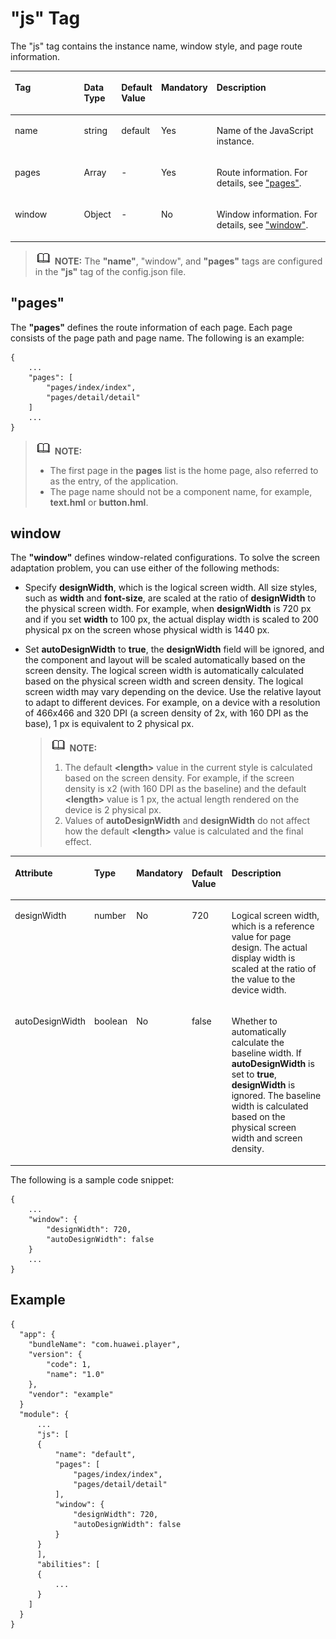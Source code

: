 # "js" Tag<a name="EN-US_TOPIC_0000001173324643"></a>

The "js" tag contains the instance name, window style, and page route information.

<a name="t092f7d78cacb46d583b3499e7cf3e7f2"></a>
<table><thead align="left"><tr id="r8ff2bb3ff6c84115be187bad81bb8dce"><th class="cellrowborder" valign="top" width="25%" id="mcps1.1.6.1.1"><p id="a16a1bbba39d7414b8e77ae9bcf230b7b"><a name="a16a1bbba39d7414b8e77ae9bcf230b7b"></a><a name="a16a1bbba39d7414b8e77ae9bcf230b7b"></a>Tag</p>
</th>
<th class="cellrowborder" valign="top" width="12%" id="mcps1.1.6.1.2"><p id="a1fdbf4e9a38840029b6eb94a7f89b29a"><a name="a1fdbf4e9a38840029b6eb94a7f89b29a"></a><a name="a1fdbf4e9a38840029b6eb94a7f89b29a"></a>Data Type</p>
</th>
<th class="cellrowborder" valign="top" width="12%" id="mcps1.1.6.1.3"><p id="a07bcb8a8bbea4e8d9c60b8a4b1031970"><a name="a07bcb8a8bbea4e8d9c60b8a4b1031970"></a><a name="a07bcb8a8bbea4e8d9c60b8a4b1031970"></a>Default Value</p>
</th>
<th class="cellrowborder" valign="top" width="9%" id="mcps1.1.6.1.4"><p id="a39b2ea2535e04e37a418e8374f3271e4"><a name="a39b2ea2535e04e37a418e8374f3271e4"></a><a name="a39b2ea2535e04e37a418e8374f3271e4"></a>Mandatory</p>
</th>
<th class="cellrowborder" valign="top" width="42%" id="mcps1.1.6.1.5"><p id="ae9e9127cfa374d18a3741f4247791acf"><a name="ae9e9127cfa374d18a3741f4247791acf"></a><a name="ae9e9127cfa374d18a3741f4247791acf"></a>Description</p>
</th>
</tr>
</thead>
<tbody><tr id="row19493102613510"><td class="cellrowborder" valign="top" width="25%" headers="mcps1.1.6.1.1 "><p id="p6494172618357"><a name="p6494172618357"></a><a name="p6494172618357"></a>name</p>
</td>
<td class="cellrowborder" valign="top" width="12%" headers="mcps1.1.6.1.2 "><p id="p1449472643513"><a name="p1449472643513"></a><a name="p1449472643513"></a>string</p>
</td>
<td class="cellrowborder" valign="top" width="12%" headers="mcps1.1.6.1.3 "><p id="p1749412619355"><a name="p1749412619355"></a><a name="p1749412619355"></a>default</p>
</td>
<td class="cellrowborder" valign="top" width="9%" headers="mcps1.1.6.1.4 "><p id="p64947262359"><a name="p64947262359"></a><a name="p64947262359"></a>Yes</p>
</td>
<td class="cellrowborder" valign="top" width="42%" headers="mcps1.1.6.1.5 "><p id="p8494122612352"><a name="p8494122612352"></a><a name="p8494122612352"></a>Name of the JavaScript instance.</p>
</td>
</tr>
<tr id="r3d05cd5e24f14308a71d21d2d01adb81"><td class="cellrowborder" valign="top" width="25%" headers="mcps1.1.6.1.1 "><p id="a5a33cd31feb7416ab1ee44a6b863e57d"><a name="a5a33cd31feb7416ab1ee44a6b863e57d"></a><a name="a5a33cd31feb7416ab1ee44a6b863e57d"></a>pages</p>
</td>
<td class="cellrowborder" valign="top" width="12%" headers="mcps1.1.6.1.2 "><p id="a90233739ef8a4977ba0a9a48282d324d"><a name="a90233739ef8a4977ba0a9a48282d324d"></a><a name="a90233739ef8a4977ba0a9a48282d324d"></a>Array</p>
</td>
<td class="cellrowborder" valign="top" width="12%" headers="mcps1.1.6.1.3 "><p id="aaa1317b02aef4aee98e42227902ac7e5"><a name="aaa1317b02aef4aee98e42227902ac7e5"></a><a name="aaa1317b02aef4aee98e42227902ac7e5"></a>-</p>
</td>
<td class="cellrowborder" valign="top" width="9%" headers="mcps1.1.6.1.4 "><p id="a225959a4c42f44f4ad25fac5f48f34f5"><a name="a225959a4c42f44f4ad25fac5f48f34f5"></a><a name="a225959a4c42f44f4ad25fac5f48f34f5"></a>Yes</p>
</td>
<td class="cellrowborder" valign="top" width="42%" headers="mcps1.1.6.1.5 "><p id="a5f03a4f4a1fd461b9e4bc025569fcb2d"><a name="a5f03a4f4a1fd461b9e4bc025569fcb2d"></a><a name="a5f03a4f4a1fd461b9e4bc025569fcb2d"></a>Route information. For details, see <a href="#section3239252133513">"pages"</a>.</p>
</td>
</tr>
<tr id="row12517192619239"><td class="cellrowborder" valign="top" width="25%" headers="mcps1.1.6.1.1 "><p id="p18517172622317"><a name="p18517172622317"></a><a name="p18517172622317"></a>window</p>
</td>
<td class="cellrowborder" valign="top" width="12%" headers="mcps1.1.6.1.2 "><p id="p15517626112313"><a name="p15517626112313"></a><a name="p15517626112313"></a>Object</p>
</td>
<td class="cellrowborder" valign="top" width="12%" headers="mcps1.1.6.1.3 "><p id="p3517112615234"><a name="p3517112615234"></a><a name="p3517112615234"></a>-</p>
</td>
<td class="cellrowborder" valign="top" width="9%" headers="mcps1.1.6.1.4 "><p id="p1451782692314"><a name="p1451782692314"></a><a name="p1451782692314"></a>No</p>
</td>
<td class="cellrowborder" valign="top" width="42%" headers="mcps1.1.6.1.5 "><p id="p1517326152317"><a name="p1517326152317"></a><a name="p1517326152317"></a>Window information. For details, see <a href="#section728811177376">"window"</a>.</p>
</td>
</tr>
</tbody>
</table>

>![](../../public_sys-resources/icon-note.gif) **NOTE:** 
>The  **"name"**, "window", and  **"pages"**  tags are configured in the  **"js"**  tag of the  config.json  file.

## "pages"<a name="section3239252133513"></a>

The  **"pages"**  defines the route information of each page. Each page consists of the page path and page name. The following is an example:

```
{
    ...
    "pages": [
        "pages/index/index",
        "pages/detail/detail"
    ]
    ...
}
```

>![](../../public_sys-resources/icon-note.gif) **NOTE:** 
>-   The first page in the  **pages**  list is the home page, also referred to as the entry, of the application.
>-   The page name should not be a component name, for example,  **text.hml**  or  **button.hml**.

## window<a name="section728811177376"></a>

The  **"window"**  defines window-related configurations. To solve the screen adaptation problem, you can use either of the following methods:

-   Specify  **designWidth**, which is the logical screen width. All size styles, such as  **width**  and  **font-size**, are scaled at the ratio of  **designWidth**  to the physical screen width. For example, when  **designWidth**  is 720 px and if you set  **width**  to 100 px, the actual display width is scaled to 200 physical px on the screen whose physical width is 1440 px.
-   Set  **autoDesignWidth**  to  **true**, the  **designWidth**  field will be ignored, and the component and layout will be scaled automatically based on the screen density. The logical screen width is automatically calculated based on the physical screen width and screen density. The logical screen width may vary depending on the device. Use the relative layout to adapt to different devices. For example, on a device with a resolution of 466x466 and 320 DPI \(a screen density of 2x, with 160 DPI as the base\), 1 px is equivalent to 2 physical px.

    >![](../../public_sys-resources/icon-note.gif) **NOTE:** 
    >1. The default  **<length\>**  value in the current style is calculated based on the screen density. For example, if the screen density is x2 \(with 160 DPI as the baseline\) and the default  **<length\>**  value is 1 px, the actual length rendered on the device is 2 physical px.
    >2. Values of  **autoDesignWidth**  and  **designWidth**  do not affect how the default  **<length\>**  value is calculated and the final effect.


<a name="table4231104116370"></a>
<table><thead align="left"><tr id="row17231541183714"><th class="cellrowborder" valign="top" width="16.28837116288371%" id="mcps1.1.6.1.1"><p id="p1723112411376"><a name="p1723112411376"></a><a name="p1723112411376"></a>Attribute</p>
</th>
<th class="cellrowborder" valign="top" width="11.678832116788321%" id="mcps1.1.6.1.2"><p id="p12313414371"><a name="p12313414371"></a><a name="p12313414371"></a>Type</p>
</th>
<th class="cellrowborder" valign="top" width="10.63893610638936%" id="mcps1.1.6.1.3"><p id="p1323118413374"><a name="p1323118413374"></a><a name="p1323118413374"></a>Mandatory</p>
</th>
<th class="cellrowborder" valign="top" width="6.969303069693031%" id="mcps1.1.6.1.4"><p id="p2423537113218"><a name="p2423537113218"></a><a name="p2423537113218"></a>Default Value</p>
</th>
<th class="cellrowborder" valign="top" width="54.42455754424558%" id="mcps1.1.6.1.5"><p id="p17231124163710"><a name="p17231124163710"></a><a name="p17231124163710"></a>Description</p>
</th>
</tr>
</thead>
<tbody><tr id="row1423174133715"><td class="cellrowborder" valign="top" width="16.28837116288371%" headers="mcps1.1.6.1.1 "><p id="p1923284111373"><a name="p1923284111373"></a><a name="p1923284111373"></a>designWidth</p>
</td>
<td class="cellrowborder" valign="top" width="11.678832116788321%" headers="mcps1.1.6.1.2 "><p id="p1023219418372"><a name="p1023219418372"></a><a name="p1023219418372"></a>number</p>
</td>
<td class="cellrowborder" valign="top" width="10.63893610638936%" headers="mcps1.1.6.1.3 "><p id="p023217410379"><a name="p023217410379"></a><a name="p023217410379"></a>No</p>
</td>
<td class="cellrowborder" valign="top" width="6.969303069693031%" headers="mcps1.1.6.1.4 "><p id="p15424137103212"><a name="p15424137103212"></a><a name="p15424137103212"></a>720</p>
</td>
<td class="cellrowborder" valign="top" width="54.42455754424558%" headers="mcps1.1.6.1.5 "><p id="p1232174173717"><a name="p1232174173717"></a><a name="p1232174173717"></a>Logical screen width, which is a reference value for page design. The actual display width is scaled at the ratio of the value to the device width.</p>
</td>
</tr>
<tr id="row78924466220"><td class="cellrowborder" valign="top" width="16.28837116288371%" headers="mcps1.1.6.1.1 "><p id="p1289216461925"><a name="p1289216461925"></a><a name="p1289216461925"></a>autoDesignWidth</p>
</td>
<td class="cellrowborder" valign="top" width="11.678832116788321%" headers="mcps1.1.6.1.2 "><p id="p1489220466214"><a name="p1489220466214"></a><a name="p1489220466214"></a>boolean</p>
</td>
<td class="cellrowborder" valign="top" width="10.63893610638936%" headers="mcps1.1.6.1.3 "><p id="p10892184612218"><a name="p10892184612218"></a><a name="p10892184612218"></a>No</p>
</td>
<td class="cellrowborder" valign="top" width="6.969303069693031%" headers="mcps1.1.6.1.4 "><p id="p10424237183218"><a name="p10424237183218"></a><a name="p10424237183218"></a>false</p>
</td>
<td class="cellrowborder" valign="top" width="54.42455754424558%" headers="mcps1.1.6.1.5 "><p id="p198921746524"><a name="p198921746524"></a><a name="p198921746524"></a>Whether to automatically calculate the baseline width. If <strong id="b14176155215510"><a name="b14176155215510"></a><a name="b14176155215510"></a>autoDesignWidth</strong> is set to <strong id="b68529554517"><a name="b68529554517"></a><a name="b68529554517"></a>true</strong>, <strong id="b1690031366"><a name="b1690031366"></a><a name="b1690031366"></a>designWidth</strong> is ignored. The baseline width is calculated based on the physical screen width and screen density.</p>
</td>
</tr>
</tbody>
</table>

The following is a sample code snippet:

```
{
    ...
    "window": {
        "designWidth": 720,
        "autoDesignWidth": false
    }
    ...
}
```

## Example<a name="section19421142983812"></a>

```
{
  "app": {
    "bundleName": "com.huawei.player",
    "version": {
        "code": 1,
        "name": "1.0"
    },
    "vendor": "example"
  }
  "module": {
      ...
      "js": [
      {
          "name": "default",
          "pages": [
              "pages/index/index",
              "pages/detail/detail"
          ],
          "window": {
              "designWidth": 720,
              "autoDesignWidth": false
          }
      }
      ],
      "abilities": [
      {
          ...
      }
    ]
  }
}
```

